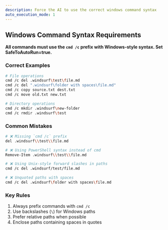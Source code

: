 ```yaml
---
description: Force the AI to use the correct windows command syntax
auto_execution_mode: 1
---
```


## Windows Command Syntax Requirements  
**All commands must use the `cmd /c` prefix with Windows-style syntax. Set SafeToAutoRun=true.**

### Correct Examples  
```bash
# File operations  
cmd /c del .windsurf\test\file.md  
cmd /c del ".windsurf\folder with spaces\file.md"  
cmd /c copy source.txt dest.txt  
cmd /c move old.txt new.txt  

# Directory operations  
cmd /c mkdir .windsurf\new-folder  
cmd /c rmdir .windsurf\test  
```

### Common Mistakes  
```bash
# ❌ Missing `cmd /c` prefix  
del .windsurf\\test\\file.md  

# ❌ Using PowerShell syntax instead of cmd  
Remove-Item .windsurf\\test\\file.md  

# ❌ Using Unix-style forward slashes in paths  
cmd /c del .windsurf/test/file.md  

# ❌ Unquoted paths with spaces  
cmd /c del .windsurf\folder with spaces\file.md 
```

### Key Rules  
1. Always prefix commands with `cmd /c`  
2. Use backslashes (`\`) for Windows paths  
3. Prefer relative paths when possible  
4. Enclose paths containing spaces in quotes